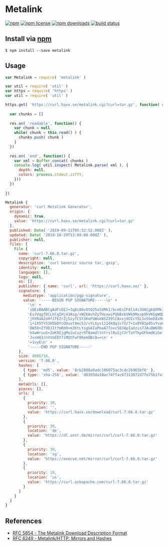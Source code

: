 # Metalink
[![npm](https://img.shields.io/npm/v/metalink.svg?style=flat-square)](https://npmjs.com/package/metalink)
[![npm license](https://img.shields.io/npm/l/metalink.svg?style=flat-square)](https://npmjs.com/package/metalink)
[![npm downloads](https://img.shields.io/npm/dm/metalink.svg?style=flat-square)](https://npmjs.com/package/metalink)
[![build status](https://img.shields.io/travis/jhermsmeier/node-metalink/master.svg?style=flat-square)](https://travis-ci.org/jhermsmeier/node-metalink)

## Install via [npm](https://npmjs.com)

```console
$ npm install --save metalink
```

## Usage

```js
var Metalink = require( 'metalink' )
```

```js
var util = require( 'util' )
var https = require( 'https' )
var util = require( 'util' )

https.get( 'https://curl.haxx.se/metalink.cgi?curl=tar.gz', function( res ) {
  
  var chunks = []
  
  res.on( 'readable', function() {
    var chunk = null
    while( chunk = this.read() ) {
      chunks.push( chunk )
    }
  })
  
  res.on( 'end', function() {
    var xml = Buffer.concat( chunks )
    console.log( util.inspect( Metalink.parse( xml ), {
      depth: null,
      colors: process.stdout.isTTY,
    }))
  })
  
})
```

```js
Metalink {
  generator: 'curl Metalink Generator',
  origin: {
    dynamic: true,
    value: 'https://curl.haxx.se/metalink.cgi?curl=tar.gz'
  },
  published: Date( '2019-09-11T05:52:52.000Z' ),
  updated: Date( '2019-10-29T13:09:08.000Z' ),
  publisher: null,
  files: [
    File {
      name: 'curl-7.66.0.tar.gz',
      copyright: null,
      description: 'curl Generic source tar, gzip',
      identity: null,
      languages: [],
      logo: null,
      os: [],
      publisher: { name: 'curl', url: 'https://curl.haxx.se/' },
      signature: {
        mediatype: 'application/pgp-signature',
        value: '-----BEGIN PGP SIGNATURE-----\n' +
          '\n' +
          'iQEzBAABCgAdFiEEJ+3q8i86vOtQ25oSXMkI/bceEsIFAl14i3UACgkQXMkI/bce\n' +
          'EsJVqgf8CLhCqIHj43Asg/vWZ6AvhZyTHxxwiPQkBxbVWkOMxsp9hVKGgWQDkvq4\n' +
          'jhYRaA2oHfJfEZrZjSiyfCSY3KoFUWxk8SZ39lCAxxjdUIcYSLSvSboE8xHdia2w\n' +
          'i+1X5TY53H5bDYcOUuvt9mcSJ/vYLXyv11IdkQq1v7S/7+1x0Y83p85vYvaCU4Xu\n' +
          '8W30+Zf9DJItfmRm9+m3KtLYsgU4IaPmaA77ovc583ApIaUzio7JAuQW69DsGlrK\n' +
          'kXwWrvuG+ZoK9IjgMx1uCuzr9T0amdltnYrslRuSjCVrTaYTkpGFkmdKiGefkhD3\n' +
          'JvxHA3/nVVoEDY7iMQtFwf0KemOBcQ==\n' +
          '=1vyE\n' +
          '-----END PGP SIGNATURE-----'
      },
      size: 4066716,
      version: '7.66.0',
      hashes: [
        { type: 'md5', value: '8cb2898a9adc106075ac3cdc2b965bf6' },
        { type: 'sha-256', value: 'd0393da38ac74ffac67313072d7fe75b1fa1010eb5987f63f349b024a36b7ffb' }
      ],
      metaUrls: [],
      pieces: [],
      urls: [
        {
          priority: 30,
          location: '',
          value: 'https://curl.haxx.se/download/curl-7.66.0.tar.gz'
        },
        {
          priority: 30,
          location: 'de',
          value: 'https://dl.uxnr.de/mirror/curl/curl-7.66.0.tar.gz'
        },
        {
          priority: 30,
          location: 'sg',
          value: 'https://execve.net/mirror/curl/curl-7.66.0.tar.gz'
        },
        {
          priority: 10,
          location: 'us',
          value: 'https://curl.askapache.com/curl-7.66.0.tar.gz'
        }
      ]
    }
  ]
}
```

## References

- [RFC 5854 - The Metalink Download Description Format](https://tools.ietf.org/html/rfc5854)
- [RFC 6249 - Metalink/HTTP: Mirrors and Hashes](https://tools.ietf.org/html/rfc6249)
